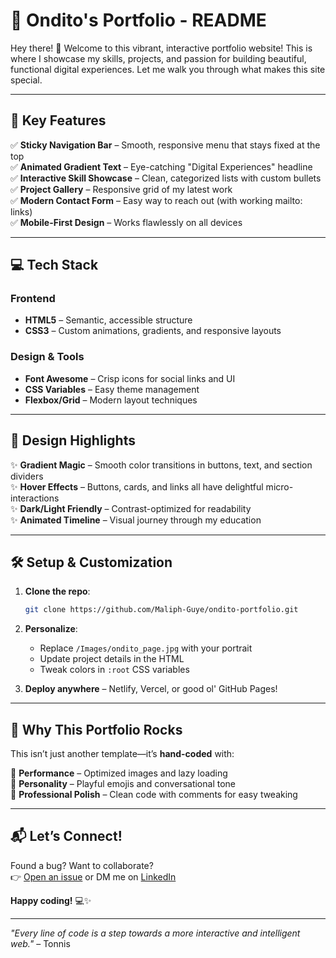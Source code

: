 # 🌟 Ondito's Portfolio - README  

Hey there! 👋 Welcome to this vibrant, interactive portfolio website! This is where I showcase my skills, projects, and passion for building beautiful, functional digital experiences. Let me walk you through what makes this site special.  

---

## 🚀 **Key Features**  

✅ **Sticky Navigation Bar** – Smooth, responsive menu that stays fixed at the top  
✅ **Animated Gradient Text** – Eye-catching "Digital Experiences" headline  
✅ **Interactive Skill Showcase** – Clean, categorized lists with custom bullets  
✅ **Project Gallery** – Responsive grid of my latest work  
✅ **Modern Contact Form** – Easy way to reach out (with working mailto: links)  
✅ **Mobile-First Design** – Works flawlessly on all devices  

---

## 💻 **Tech Stack**  

### **Frontend**  
- **HTML5** – Semantic, accessible structure  
- **CSS3** – Custom animations, gradients, and responsive layouts  
   

### **Design & Tools**  
- **Font Awesome** – Crisp icons for social links and UI  
- **CSS Variables** – Easy theme management  
- **Flexbox/Grid** – Modern layout techniques  

---

## 🎨 **Design Highlights**  

✨ **Gradient Magic** – Smooth color transitions in buttons, text, and section dividers  
✨ **Hover Effects** – Buttons, cards, and links all have delightful micro-interactions  
✨ **Dark/Light Friendly** – Contrast-optimized for readability  
✨ **Animated Timeline** – Visual journey through my education  

---

## 🛠 **Setup & Customization**  

1. **Clone the repo**:  
   ```bash
   git clone https://github.com/Maliph-Guye/ondito-portfolio.git
   ```

2. **Personalize**:  
   - Replace `/Images/ondito_page.jpg` with your portrait  
   - Update project details in the HTML  
   - Tweak colors in `:root` CSS variables  

3. **Deploy anywhere** – Netlify, Vercel, or good ol' GitHub Pages!  

---

## 🌈 **Why This Portfolio Rocks**  

This isn’t just another template—it’s **hand-coded** with:  

🔹 **Performance** – Optimized images and lazy loading  
🔹 **Personality** – Playful emojis and conversational tone  
🔹 **Professional Polish** – Clean code with comments for easy tweaking  

---

## 📬 **Let’s Connect!**  

Found a bug? Want to collaborate?  
👉 [Open an issue](https://github.com/Maliph-Guye/ondito-portfolio/issues) or DM me on [LinkedIn](https://linkedin.com/in/tonnis-ondito-354077224)  

**Happy coding!** 💻✨  

---  
*"Every line of code is a step towards a more interactive and intelligent web."* – Tonnis
